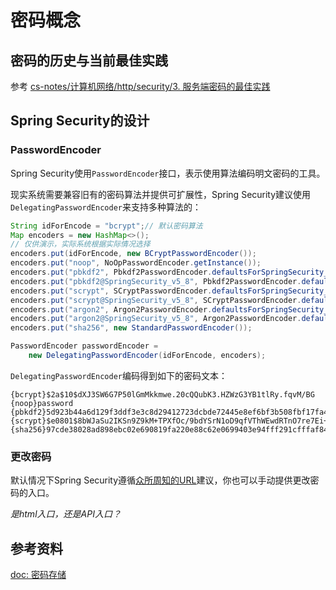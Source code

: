 # 密码概念

## 密码的历史与当前最佳实践

参考 [cs-notes/计算机网络/http/security/3. 服务端密码的最佳实践]()
## Spring Security的设计

### PasswordEncoder

Spring Security使用`PasswordEncoder`接口，表示使用算法编码明文密码的工具。

现实系统需要兼容旧有的密码算法并提供可扩展性，Spring Security建议使用`DelegatingPasswordEncoder`来支持多种算法的：

```java
String idForEncode = "bcrypt";// 默认密码算法
Map encoders = new HashMap<>();
// 仅供演示，实际系统根据实际情况选择
encoders.put(idForEncode, new BCryptPasswordEncoder());
encoders.put("noop", NoOpPasswordEncoder.getInstance());
encoders.put("pbkdf2", Pbkdf2PasswordEncoder.defaultsForSpringSecurity_v5_5());
encoders.put("pbkdf2@SpringSecurity_v5_8", Pbkdf2PasswordEncoder.defaultsForSpringSecurity_v5_8());
encoders.put("scrypt", SCryptPasswordEncoder.defaultsForSpringSecurity_v4_1());
encoders.put("scrypt@SpringSecurity_v5_8", SCryptPasswordEncoder.defaultsForSpringSecurity_v5_8());
encoders.put("argon2", Argon2PasswordEncoder.defaultsForSpringSecurity_v5_2());
encoders.put("argon2@SpringSecurity_v5_8", Argon2PasswordEncoder.defaultsForSpringSecurity_v5_8());
encoders.put("sha256", new StandardPasswordEncoder());

PasswordEncoder passwordEncoder =
    new DelegatingPasswordEncoder(idForEncode, encoders);
```

`DelegatingPasswordEncoder`编码得到如下的密码文本：

```
{bcrypt}$2a$10$dXJ3SW6G7P50lGmMkkmwe.20cQQubK3.HZWzG3YB1tlRy.fqvM/BG 
{noop}password 
{pbkdf2}5d923b44a6d129f3ddf3e3c8d29412723dcbde72445e8ef6bf3b508fbf17fa4ed4d6b99ca763d8dc
{scrypt}$e0801$8bWJaSu2IKSn9Z9kM+TPXfOc/9bdYSrN1oD9qfVThWEwdRTnO7re7Ei+fUZRJ68k9lTyuTeUp4of4g24hHnazw==$OAOec05+bXxvuu/1qZ6NUR+xQYvYv7BeL1QxwRpY5Pc=  
{sha256}97cde38028ad898ebc02e690819fa220e88c62e0699403e94fff291cfffaf8410849f27605abcbc0
```

### 更改密码

默认情况下Spring Security遵循[众所周知的URL](https://w3c.github.io/webappsec-change-password-url/)建议，你也可以手动提供更改密码的入口。

*是html入口，还是API入口？*

## 参考资料

[doc: 密码存储](https://docs.spring.io/spring-security/reference/features/authentication/password-storage.html)


